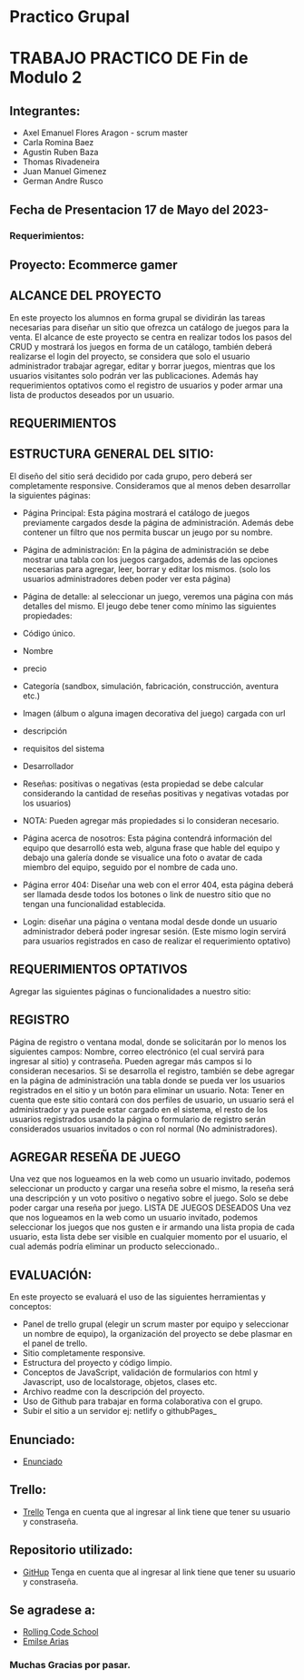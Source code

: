# Practico Grupal
# TRABAJO PRACTICO DE Fin de Modulo 2
## Integrantes:
- Axel Emanuel Flores Aragon - scrum master
- Carla Romina Baez 
- Agustin Ruben Baza
- Thomas Rivadeneira
- Juan Manuel Gimenez
- German Andre Rusco


## Fecha de Presentacion 17 de Mayo del 2023-
### Requerimientos:
## Proyecto: Ecommerce gamer

## ALCANCE DEL PROYECTO

En este proyecto los alumnos en forma grupal se dividirán las tareas necesarias para diseñar un sitio que
ofrezca un catálogo de juegos para la venta.
El alcance de este proyecto se centra en realizar todos los pasos del CRUD y mostrará los juegos en forma
de un catálogo, también deberá realizarse el login del proyecto, se considera que solo el usuario
administrador trabajar agregar, editar y borrar juegos, mientras que los usuarios visitantes solo podrán ver
las publicaciones. Además hay requerimientos optativos como el registro de usuarios y poder armar una
lista de productos deseados por un usuario.

## REQUERIMIENTOS

## ESTRUCTURA GENERAL DEL SITIO:

El diseño del sitio será decidido por cada grupo, pero deberá ser completamente
responsive. Consideramos que al menos deben desarrollar la siguientes páginas:

-  Página Principal: Esta página mostrará el catálogo de juegos previamente cargados desde la página
de administración. Además debe contener un filtro que nos permita buscar un jeugo por su
nombre.

- Página de administración: En la página de administración se debe mostrar una tabla con los
juegos cargados, además de las opciones necesarias para agregar, leer, borrar y editar los
mismos. (solo los usuarios administradores deben poder ver esta página)

- Página de detalle: al seleccionar un juego, veremos una página con más detalles del mismo.
El jeugo debe tener como mínimo las siguientes propiedades:
-  Código único.
- Nombre
- precio
- Categoría (sandbox, simulación, fabricación, construcción, aventura etc.)
- Imagen (álbum o alguna imagen decorativa del juego) cargada con url
- descripción
- requisitos del sistema
- Desarrollador
- Reseñas: positivas o negativas (esta propiedad se debe calcular considerando la cantidad de reseñas
positivas y negativas votadas por los usuarios)
- NOTA: Pueden agregar más propiedades si lo consideran necesario.

- Página acerca de nosotros: Esta página contendrá información del equipo que desarrolló esta
web, alguna frase que hable del equipo y debajo una galería donde se visualice una foto o avatar
de cada miembro del equipo, seguido por el nombre de cada uno.
- Página error 404: Diseñar una web con el error 404, esta página deberá ser llamada desde todos
los botones o link de nuestro sitio que no tengan una funcionalidad establecida.
- Login: diseñar una página o ventana modal desde donde un usuario administrador deberá poder
ingresar sesión. (Este mismo login servirá para usuarios registrados en caso de realizar el
requerimiento optativo)


## REQUERIMIENTOS OPTATIVOS
Agregar las siguientes páginas o funcionalidades a nuestro sitio:

## REGISTRO
Página de registro o ventana modal, donde se solicitarán por lo menos los siguientes campos: Nombre,
correo electrónico (el cual servirá para ingresar al sitio) y contraseña. Pueden agregar más campos si lo
consideran necesarios. Si se desarrolla el registro, también se debe agregar en la página de administración
una tabla donde se pueda ver los usuarios registrados en el sitio y un botón para eliminar un usuario.
Nota: Tener en cuenta que este sitio contará con dos perfiles de usuario, un usuario será el administrador
y ya puede estar cargado en el sistema, el resto de los usuarios registrados usando la página o formulario
de registro serán considerados usuarios invitados o con rol normal (No administradores).

## AGREGAR RESEÑA DE JUEGO
Una vez que nos logueamos en la web como un usuario invitado, podemos seleccionar un producto y
cargar una reseña sobre el mismo, la reseña será una descripción y un voto positivo o negativo sobre el
juego. Solo se debe poder cargar una reseña por juego.
LISTA DE JUEGOS DESEADOS
Una vez que nos logueamos en la web como un usuario invitado, podemos seleccionar los juegos que nos
gusten e ir armando una lista propia de cada usuario, esta lista debe ser visible en cualquier momento por
el usuario, el cual además podría eliminar un producto seleccionado..

## EVALUACIÓN:

En este proyecto se evaluará el uso de las siguientes herramientas y conceptos:
- Panel de trello grupal (elegir un scrum master por equipo y seleccionar un nombre de
equipo), la organización del proyecto se debe plasmar en el panel de trello.
-  Sitio completamente responsive.
- Estructura del proyecto y código limpio.
- Conceptos de JavaScript, validación de formularios con html y Javascript, uso de localstorage,
objetos, clases etc.
-  Archivo readme con la descripción del proyecto.
- Uso de Github para trabajar en forma colaborativa con el grupo.
-  Subir el sitio a un servidor ej: netlify o githubPages_

## Enunciado:
- [Enunciado](https://drive.google.com/file/d/1gfcsseV-vAw2pjRdFjvQurEaDLHLqj4B/view)
## Trello:
- [Trello](https://trello.com/b/1Q8GP3Ne/xgames)
Tenga en cuenta que al ingresar al link tiene que tener su usuario y constraseña.
## Repositorio utilizado: 
- [GitHup](https://github.com/juanmakorn/Xgames---modulo-2.git)
Tenga en cuenta que al ingresar al link tiene que tener su usuario y constraseña.

## Se agradese a:
- [Rolling Code School](https://rollingcodeschool.com/)
- [Emilse Arias](https://github.com/earias08) 

### Muchas Gracias por pasar.